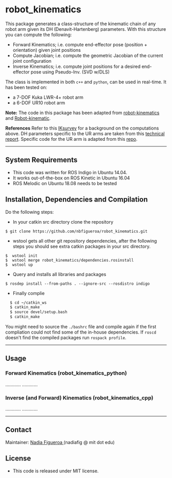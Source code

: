 # robot_kinematics

This package generates a class-structure of the kinematic chain of any robot arm given its DH (Denavit-Hartenberg) parameters. With this structure you can compute the following:
- Forward Kinematics; i.e. compute end-effector pose (position + orientation) given joint positions
- Compute Jacobian; i.e. compute the geometric Jacobian of the current joint configuration
- Inverse Kinematics; i.e. compute joint positions for a desired end-effector pose using Pseudo-Inv. (SVD w/DLS)

The class is implemented in both `c++` and `python`, can be used in real-time. It has been tested on: 
 * a 7-DOF Kuka LWR-4+ robot arm
 * a 6-DOF UR10 robot arm 

**Note:** The code in this package has been adapted from [robot-kinematics](https://github.com/epfl-lasa/robot-kinematics) and [Robot-kinematic](https://github.com/epfl-lasa/Robot-kinematic).

**References** Refer to this [IKsurvey](https://www.math.ucsd.edu/~sbuss/ResearchWeb/ikmethods/iksurvey.pdf) for a background on the computations above. DH parameters specific to the UR arms are taken from this [technical report](https://smartech.gatech.edu/bitstream/handle/1853/50782/ur_kin_tech_report_1.pdf). Specific code for the UR arm is adapted from this [repo](https://github.com/mc-capolei/python-Universal-robot-kinematics).

---
## System Requirements
* This code was written for ROS Indigo in Ubuntu 14.04.
* It works out-of-the-box on ROS Kinetic in Ubuntu 16.04
* ROS Melodic on Ubuntu 18.08 needs to be tested

## Installation, Dependencies and Compilation
Do the following steps:
* In your catkin src directory clone the repository
```
$ git clone https://github.com/nbfigueroa/robot_kinematics.git
```
* wstool gets all other git repository dependencies, after the following steps you should see extra catkin 
  packages in your src directory.
```
$  wstool init
$  wstool merge robot_kinematics/dependencies.rosinstall 
$  wstool up 
```
* Query and installs all libraries and packages 
```
$ rosdep install --from-paths . --ignore-src --rosdistro indigo 
```
* Finally complie
```bash
  $ cd ~/catkin_ws
  $ catkin_make
  $ source devel/setup.bash
  $ catkin_make
```
  You might need to source the `./bashrc` file and compile again if the first compliation could not find some of the in-house dependencies. If `roscd` doesn't find the compiled packages run `rospack profile`.

---
## Usage

### Forward Kinematics (robot_kinematics_python)
............
............

### Inverse (and Forward) Kinematics (robot_kinematics_cpp)
............
............

---
## Contact
Maintainer: [Nadia Figueroa ](https://nbfigueroa.github.io/)(nadiafig @ mit dot edu)

## License
- This code is released under MIT license.


